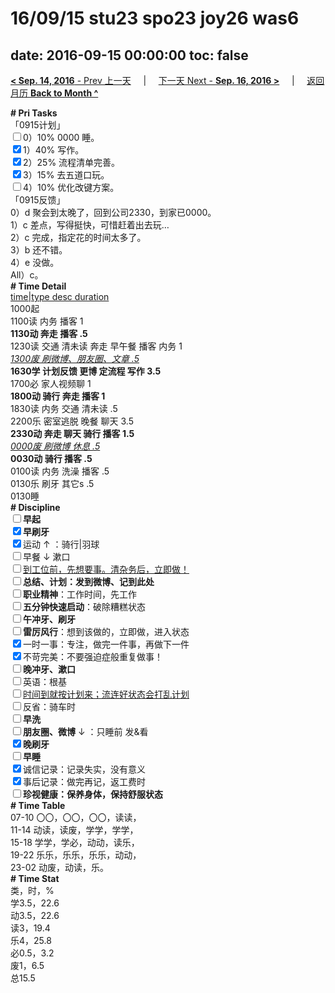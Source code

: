 # 16/09/15 stu23 spo23 joy26 was6

date: 2016-09-15 00:00:00
toc: false
---
[**< Sep. 14, 2016** - Prev 上一天](/lifelogs/2016/09/d14.md) &nbsp; &nbsp; | &nbsp; &nbsp; [下一天 Next - **Sep. 16, 2016 >**](/lifelogs/2016/09/d16.md) &nbsp; &nbsp; |  &nbsp; &nbsp; [返回月历 **Back to Month ^**](/lifelogs/2016/09/index.md)
<br/><div><b># Pri Tasks</b></div><div>「0915计划」</div><div><input type="checkbox"/>0）10% 0000 睡。</div><div><input checked="true" type="checkbox"/>1）40% 写作。</div><div><input checked="true" type="checkbox"/>2）25% 流程清单完善。</div><div><input checked="true" type="checkbox"/>3）15% 去五道口玩。</div><div><input type="checkbox"/>4）10% 优化改键方案。</div><div>「0915反馈」</div><div>0）d 聚会到太晚了，回到公司2330，到家已0000。</div><div>1）c 差点，写得挺快，可惜赶着出去玩…</div><div>2）c 完成，指定花的时间太多了。</div><div>3）b 还不错。</div><div>4）e 没做。</div><div>All）c。</div><div><b># Time Detail</b></div><div><u>time|type desc duration</u></div><div>1000起</div><div>1100读 内务 播客 1</div><div><b>1130动 奔走 播客 .5</b></div><div>1230读 交通 清未读 奔走 早午餐 播客 内务 1</div><div><u><i>1300废 刷微博、朋友圈、文章 .5</i></u></div><div><b>1630学 计划反馈 更博 定流程 写作 3.5</b></div><div>1700必 家人视频聊 1</div><div><b>1800动 骑行 奔走 播客 1</b></div><div>1830读 内务 交通 清未读 .5</div><div>2200乐 密室逃脱 晚餐 聊天 3.5</div><div><b>2330动 奔走 聊天 骑行 播客 1.5</b></div><div><u><i>0000废 刷微博 休息 .5</i></u></div><div><b>0030动 骑行 播客 .5</b></div><div>0100读 内务 洗澡 播客 .5</div><div>0130乐 刷牙 其它s .5</div><div>0130睡</div><div><b># Discipline</b></div><div><b><input type="checkbox"/></b><b>早起</b></div><div><input checked="true" type="checkbox"/><b>早刷牙</b></div><div><input checked="true" type="checkbox"/>运动 ↑ ：骑行|羽球</div><div><input type="checkbox"/>早餐 ↓ 漱口</div><div><input type="checkbox"/><u>到工位前，先想要事。清杂务后，立即做！</u></div><div><input type="checkbox"/><b>总结、计划：发到微博、记到此处</b></div><div><input type="checkbox"/><b>职业精神</b>：工作时间，先工作</div><div><input type="checkbox"/><b>五分钟快速启动</b>：破除糟糕状态</div><div><input type="checkbox"/><b>午冲牙、刷牙</b></div><div><input type="checkbox"/><b>雷厉风行</b>：想到该做的，立即做，进入状态</div><div><input checked="true" type="checkbox"/>一时一事：专注，做完一件事，再做下一件</div><div><input checked="true" type="checkbox"/>不苛完美：不要强迫症般重复做事！</div><div><b><input type="checkbox"/></b><b>晚冲牙、漱口</b></div><div><input type="checkbox"/>英语：根基</div><div><u><input type="checkbox"/></u><u>时间到就按计划来；流连好状态会打乱计划</u></div><div><input type="checkbox"/>反省：骑车时</div><div><input type="checkbox"/><b>早洗</b></div><div><b><input type="checkbox"/></b><b>朋友圈、微博</b> ↓ ：只睡前 发&amp;看</div><div><input checked="true" type="checkbox"/><b>晚刷牙</b></div><div><input type="checkbox"/><b>早睡</b></div><div><input checked="true" type="checkbox"/>诚信记录：记录失实，没有意义</div><div><input checked="true" type="checkbox"/>事后记录：做完再记，返工费时</div><div><b><input type="checkbox"/></b><b>珍视健康：保养身体，保持舒服状态</b></div><div><b># Time Table</b></div><div>07-10 〇〇，〇〇，〇〇，读读，</div><div>11-14 动读，读废，学学，学学，</div><div>15-18 学学，学必，动动，读乐，</div><div>19-22 乐乐，乐乐，乐乐，动动，</div><div>23-02 动废，动读，乐。</div><div><b># Time Stat</b></div><div>类，时，%</div><div>学3.5，22.6</div><div>动3.5，22.6</div><div>读3，19.4</div><div>乐4，25.8</div><div>必0.5，3.2</div><div>废1，6.5</div><div>总15.5</div>
